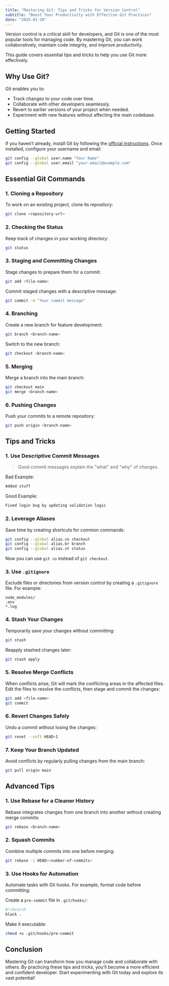 ```yaml
---
title: "Mastering Git: Tips and Tricks for Version Control"
subtitle: "Boost Your Productivity with Effective Git Practices"
date: "2025-01-20"
---
```


Version control is a critical skill for developers, and Git is one of the most popular tools for managing code. By mastering Git, you can work collaboratively, maintain code integrity, and improve productivity. 

This guide covers essential tips and tricks to help you use Git more effectively.

## Why Use Git?

Git enables you to:

- Track changes to your code over time.
- Collaborate with other developers seamlessly.
- Revert to earlier versions of your project when needed.
- Experiment with new features without affecting the main codebase.

## Getting Started

If you haven’t already, install Git by following the [official instructions](https://git-scm.com/book/en/v2/Getting-Started-Installing-Git). Once installed, configure your username and email:

```bash
git config --global user.name "Your Name"
git config --global user.email "your.email@example.com"
```

## Essential Git Commands

### 1. Cloning a Repository

To work on an existing project, clone its repository:

```bash
git clone <repository-url>
```

### 2. Checking the Status

Keep track of changes in your working directory:

```bash
git status
```

### 3. Staging and Committing Changes

Stage changes to prepare them for a commit:

```bash
git add <file-name>
```

Commit staged changes with a descriptive message:

```bash
git commit -m "Your commit message"
```

### 4. Branching

Create a new branch for feature development:

```bash
git branch <branch-name>
```

Switch to the new branch:

```bash
git checkout <branch-name>
```

### 5. Merging

Merge a branch into the main branch:

```bash
git checkout main
git merge <branch-name>
```

### 6. Pushing Changes

Push your commits to a remote repository:

```bash
git push origin <branch-name>
```

## Tips and Tricks

### 1. Use Descriptive Commit Messages
> Good commit messages explain the "what" and "why" of changes.

Bad Example:

```bash
Added stuff
```

Good Example:

```bash
Fixed login bug by updating validation logic
```

### 2. Leverage Aliases

Save time by creating shortcuts for common commands:

```bash
git config --global alias.co checkout
git config --global alias.br branch
git config --global alias.st status
```

Now you can use `git co` instead of `git checkout`.

### 3. Use `.gitignore`

Exclude files or directories from version control by creating a `.gitignore` file. For example:

```plaintext
node_modules/
.env
*.log
```

### 4. Stash Your Changes

Temporarily save your changes without committing:

```bash
git stash
```

Reapply stashed changes later:

```bash
git stash apply
```

### 5. Resolve Merge Conflicts

When conflicts arise, Git will mark the conflicting areas in the affected files. Edit the files to resolve the conflicts, then stage and commit the changes:

```bash
git add <file-name>
git commit
```

### 6. Revert Changes Safely

Undo a commit without losing the changes:

```bash
git reset --soft HEAD~1
```

### 7. Keep Your Branch Updated

Avoid conflicts by regularly pulling changes from the main branch:

```bash
git pull origin main
```

## Advanced Tips

### 1. Use Rebase for a Cleaner History

Rebase integrates changes from one branch into another without creating merge commits:

```bash
git rebase <branch-name>
```

### 2. Squash Commits

Combine multiple commits into one before merging:

```bash
git rebase -i HEAD~<number-of-commits>
```

### 3. Use Hooks for Automation

Automate tasks with Git hooks. For example, format code before committing:

Create a `pre-commit` file in `.git/hooks/`:

```bash
#!/bin/sh
black .
```

Make it executable:

```bash
chmod +x .git/hooks/pre-commit
```

## Conclusion

Mastering Git can transform how you manage code and collaborate with others. By practicing these tips and tricks, you’ll become a more efficient and confident developer. Start experimenting with Git today and explore its vast potential!

